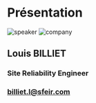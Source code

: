 <!-- .slide: class="speaker-slide" -->

# Présentation

![speaker](./assets/images/speakers/lbi.png)
![company](./assets/images/logo-sfeir-blanc.png)


<h2> Louis <span>BILLIET</span></h2>

### Site Reliability Engineer
<!-- .element: class="icon-rule icon-first" -->

### billiet.l@sfeir.com
<!-- .element: class="icon-third" -->
